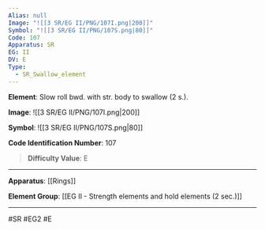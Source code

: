 ```yaml
---
Alias: null
Image: "![[3 SR/EG II/PNG/107I.png|200]]"
Symbol: "![[3 SR/EG II/PNG/107S.png|80]]"
Code: 107
Apparatus: SR
EG: II
DV: E
Type:
  - SR_Swallow_element
---
```

**Element**: Slow roll bwd. with str. body to swallow (2 s.).

**Image**:
![[3 SR/EG II/PNG/107I.png|200]]

**Symbol**:
![[3 SR/EG II/PNG/107S.png|80]]

**Code Identification Number**: 107

>**Difficulty Value**: E

___
**Apparatus**: [[Rings]]

**Element Group**: [[EG II - Strength elements and hold elements (2 sec.)]]
___
#SR #EG2 #E
